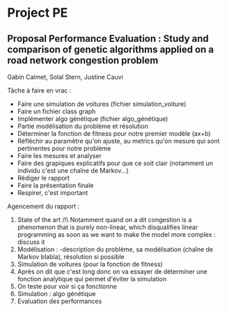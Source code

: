 # Project PE
## Proposal Performance Evaluation : Study and comparison of genetic algorithms applied on a road network congestion problem

Gabin Calmet, Solal Stern, Justine Cauvi

Tâche à faire en vrac :

- Faire une simulation de voitures (fichier simulation_voiture)
- Faire un fichier class graph
- Implémenter algo génétique (fichier algo_génétique)
- Partie modélisation du problème et résolution
- Déterminer la fonction de fitness pour notre premier modèle (ax+b)
- Réfléchir au paramètre qu'on ajuste, au metrics qu'on mesure qui sont pertinentes pour notre problème
- Faire les mesures et analyser
- Faire des grapiques explicatifs pour que ce soit clair (notamment un individu c'est une chaîne de Markov...)
- Rédiger le rapport
- Faire la présentation finale
- Respirer, c'est important

Agencement du rapport :

1. State of the art /!\ Notamment quand on a dit congestion is a phenomenon that is purely non-linear, which disqualifies linear programming as soon as we want to make the model more complex : discuss it
2. Modélisation : -description du problème, sa modélisation (chaîne de Markov blabla), résolution si possible
3. Simulation de voitures (pour la fonction de fitness)
4. Après on dit que c'est long donc on va essayer de déterminer une fonction analytique qui permet d'éviter la simulation
5. On teste pour voir si ça fonctionne
6. Simulation : algo génétique
7. Evaluation des performances
